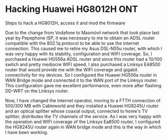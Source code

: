 # Hacking Huawei HG8012H ONT
Steps to hack a HG8012H, access it and mod the firmware


Due to the change from Vodafone to Masmóvil network that took place last year by Pepephone ISP, it was necessary to me to obtain an ADSL router compatible with the 802.1q protocol to be able to use the internet connection. This caused me to retire my Asus DSL-N55u router, with which I was very happy with its stability, configuration and WIFI coverage. So, I purchased a Huawei HG556a ADSL router and since this router had a 10/100 switch and pretty mediocre WIFI speed, I also purchased a Linksys EA8500 router that would provide me with the WIFI coverage and gigabit connectivity for my devices. So I configured the Huawei HG556a router in WAN Bridge mode and connected it to the WAN port of the Linksys router. This configuration gave me excellent performance, even more after flashing DD-WRT on the Linksys router.


Now, I have changed the internet operator, moving to a FTTH connection of 500/300 MB with Cableworld and they installed a Huawei HG8245U router and an optical splitter whose coaxial output, connected to home's TV splitter, distributes the TV channels of the service. As I was very happy with the operation and WIFI coverage of the Linksys Ea8500 router, I configured the HG8245U router again in WAN bridge mode and this is the way in which I have been working.

